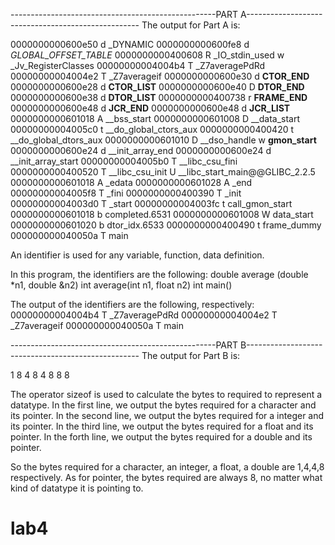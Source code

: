 ---------------------------------------------------PART A---------------------------------------------------
The output for Part A is:

0000000000600e50 d _DYNAMIC
0000000000600fe8 d _GLOBAL_OFFSET_TABLE_
0000000000400608 R _IO_stdin_used
                 w _Jv_RegisterClasses
00000000004004b4 T _Z7averagePdRd
00000000004004e2 T _Z7averageif
0000000000600e30 d __CTOR_END__
0000000000600e28 d __CTOR_LIST__
0000000000600e40 D __DTOR_END__
0000000000600e38 d __DTOR_LIST__
0000000000400738 r __FRAME_END__
0000000000600e48 d __JCR_END__
0000000000600e48 d __JCR_LIST__
0000000000601018 A __bss_start
0000000000601008 D __data_start
00000000004005c0 t __do_global_ctors_aux
0000000000400420 t __do_global_dtors_aux
0000000000601010 D __dso_handle
                 w __gmon_start__
0000000000600e24 d __init_array_end
0000000000600e24 d __init_array_start
00000000004005b0 T __libc_csu_fini
0000000000400520 T __libc_csu_init
                 U __libc_start_main@@GLIBC_2.2.5
0000000000601018 A _edata
0000000000601028 A _end
00000000004005f8 T _fini
0000000000400390 T _init
00000000004003d0 T _start
00000000004003fc t call_gmon_start
0000000000601018 b completed.6531
0000000000601008 W data_start
0000000000601020 b dtor_idx.6533
0000000000400490 t frame_dummy
000000000040050a T main

An identifier is used for any variable, function, data definition.

In this program, the identifiers are the following:
double average (double *n1, double &n2)
int average(int n1, float n2)
int main()

The output of the identifiers are the following, respectively:
00000000004004b4 T _Z7averagePdRd
00000000004004e2 T _Z7averageif
000000000040050a T main



---------------------------------------------------PART B---------------------------------------------------
The output for Part B is:

1 8
4 8
4 8
8 8

The operator sizeof is used to calculate the bytes to required to represent a datatype.
In the first line, we output the bytes required for a character and its pointer.
In the second line, we output the bytes required for a integer and its pointer.
In the third line, we output the bytes required for a float and its pointer.
In the forth line, we output the bytes required for a double and its pointer.

So the bytes required for a character, an integer, a float, a double are 1,4,4,8 respectively.
As for pointer, the bytes required are always 8, no matter what kind of datatype it is pointing to.

# lab4
